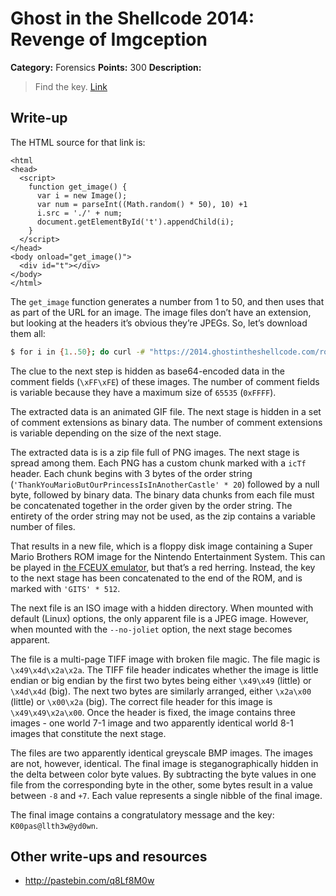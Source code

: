 # Ghost in the Shellcode 2014: Revenge of Imgception

**Category:** Forensics
**Points:** 300
**Description:**

> Find the key. [Link](https://2014.ghostintheshellcode.com/roi-0252563f02b4e004978185322f1766b0/index.html)

## Write-up

The HTML source for that link is:

```
<html
<head>
  <script>
    function get_image() {
      var i = new Image();
      var num = parseInt((Math.random() * 50), 10) +1
      i.src = './' + num;
      document.getElementById('t').appendChild(i);
    }
  </script>
</head>
<body onload="get_image()">
  <div id="t"></div>
</body>
</html>
```

The `get_image` function generates a number from 1 to 50, and then uses that as part of the URL for an image. The image files don’t have an extension, but looking at the headers it’s obvious they’re JPEGs. So, let’s download them all:

```bash
$ for i in {1..50}; do curl -# "https://2014.ghostintheshellcode.com/roi-0252563f02b4e004978185322f1766b0/${i}" > "${i}.jpg"; done
```

The clue to the next step is hidden as base64-encoded data in the comment fields (`\xFF\xFE`) of these images. The number of comment fields is variable because they have a maximum size of `65535` (`0xFFFF`).

The extracted data is an animated GIF file. The next stage is hidden in a set of comment extensions as binary data. The number of comment extensions is variable depending on the size of the next stage.

The extracted data is is a zip file full of PNG images. The next stage is spread among them. Each PNG has a custom chunk marked with a `icTf` header. Each chunk begins with 3 bytes of the order string (`'ThankYouMarioButOurPrincessIsInAnotherCastle' * 20`) followed by a null byte, followed by binary data. The binary data chunks from each file must be concatenated together in the order given by the order string. The entirety of the order string may not be used, as the zip contains a variable number of files.

That results in a new file, which is a floppy disk image containing a Super Mario Brothers ROM image for the Nintendo Entertainment System. This can be played in [the FCEUX emulator](http://www.fceux.com/web/home.html), but that’s a red herring. Instead, the key to the next stage has been concatenated to the end of the ROM, and is marked with `'GITS' * 512`.

The next file is an ISO image with a hidden directory. When mounted with default (Linux) options, the only apparent file is a JPEG image. However, when mounted with the `--no-joliet` option, the next stage becomes apparent.

The file is a multi-page TIFF image with broken file magic. The file magic is `\x49\x4d\x2a\x2a`. The TIFF file header indicates whether the image is little endian or big endian by the first two bytes being either `\x49\x49` (little) or `\x4d\x4d` (big). The next two bytes are similarly arranged, either `\x2a\x00` (little) or `\x00\x2a` (big). The correct file header for this image is `\x49\x49\x2a\x00`. Once the header is fixed, the image contains three images - one world 7-1 image and two apparently identical world 8-1 images that constitute the next stage.

The files are two apparently identical greyscale BMP images. The images are not, however, identical. The final image is steganographically hidden in the delta between color byte values. By subtracting the byte values in one file from the corresponding byte in the other, some bytes result in a value between `-8` and `+7`. Each value represents a single nibble of the final image.

The final image contains a congratulatory message and the key: `K00pas@llth3w@yd0wn`.

## Other write-ups and resources

* <http://pastebin.com/q8Lf8M0w>
